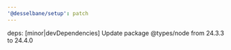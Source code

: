 ```yaml
---
'@desselbane/setup': patch
---
```


deps: [minor|devDependencies] Update package @types/node from 24.3.3 to 24.4.0
